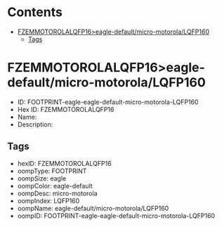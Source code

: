



Contents
========

* [FZEMMOTOROLALQFP16>eagle-default/micro-motorola/LQFP160](#fzemmotorolalqfp16eagle-defaultmicro-motorolalqfp160)
	* [Tags](#tags)

# FZEMMOTOROLALQFP16>eagle-default/micro-motorola/LQFP160

- ID: FOOTPRINT-eagle-eagle-default-micro-motorola-LQFP160
- Hex ID: FZEMMOTOROLALQFP16
- Name: 
- Description: 

## Tags

- hexID: FZEMMOTOROLALQFP16
- oompType: FOOTPRINT
- oompSize: eagle
- oompColor: eagle-default
- oompDesc: micro-motorola
- oompIndex: LQFP160
- oompName: eagle-default/micro-motorola/LQFP160
- oompID: FOOTPRINT-eagle-eagle-default-micro-motorola-LQFP160
